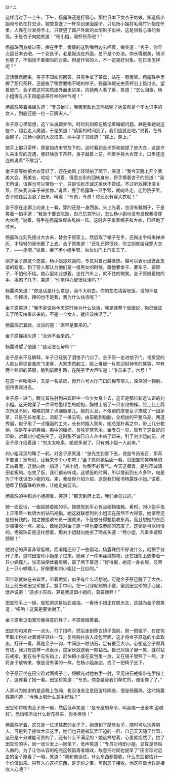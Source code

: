     四十二 

   这样混过了一上午，下午，杨露珠还是打背心。那位日本下女杏子姑娘，知道杨小姐和专员在打交涉，她故意送了一杯茶到里面屋子，只见杨小姐将毛绳竹针抱在怀里，人靠在沙发椅予上，只管望了窗户外面的太阳影子出神，这是很有心事的表现。于是杏子向她笑道：“杨小姐，喝杯热茶吧？”

   杨露珠回身接过茶，捧在手里，缓缓的送到嘴唇边去呷着，微笑道：“杏子，你早点回日本去吧，一个女孩子，老是飘流在外面，总不是个办法。你长得很美，知识也够了，不怕找不着相当的对象。但是作官的人，不一定是好对象。在日本怎样呢？”

   这话飘然而来，杏子不知如何回答，只有手拿了茶盘，站在一旁傻笑。杨露珠手里捧了那只茶杯，还是挨了嘴唇要喝不喝的样子。杨露珠眼光由茶杯沿上飘过去，望着房门。金子原这时突然由外面走进来，向她两人看了看，笑道：“怎么回事，杨小姐很有点王凤姐品茶传神的神气呢！”

   杨露珠笑着摇摇头道：“专员抬举，我哪里敢比王熙凤呢？她虽然是个不太识字的女人，到底还是一位一正牌夫人。”

   金子原心里暗想，这丫头魂颠梦倒，时时刻刻都在惦记着婚姻问题。越是和她说这些个，越会走入魔道，于是笑道：“请客的时间到了，我们这就走吧。”说着，在外面屋子，把杨小姐的大衣取来，两手提了领肩道：“穿上，穿上。”

   她手上那只茶杯，原是始终未曾放下的，这时看到金子原和她提了皮大衣，这是许久来未有的宠遇，便赶快放下茶杯，身子就着上前，伸着手将大衣穿上，口里还连连的说着“不敢当”。

   金子原等她把大衣穿好了，还在她肩上轻轻拍了两下，笑道：“我今天晚上开个赛美大会，赛美去，哈哈！”说着，得意忘形的回转身来，将手摸着杏子的脸道：“我无所谓，请客也可以带你一个，只是怕张丕诚这家伙不赞成。不过听戏捧场没关系，回头我派车子来接你。”说着，挽了杨露珠一只手臂，就向外走。走到院子里，杏子随在后面追了出来，叫道：“专员，专员！你还没有穿大衣呢！”

   金子原在走廊上向身上一看，穿的还是一身西装。头上光着，也没有戴帽子，于是笑着一拍手道：“我急于要去吃饭，自己忘其所以，怎么杨小姐也没有发现我没穿大衣呢。”说着，将手在杨露珠肩头乱拍一阵。这时杏子拿着帽子和大衣，已经跑了过来。

   杨露珠立刻先接过大衣来，替金子原穿上。然后取了帽子在手，还掏出手绢来掸掸灰，才轻轻的替他戴了上去。金子原笑道：“还礼还得很快，你立刻就给我穿大衣了。——走吧。”说着，挽了杨小姐手臂，匆匆出门上汽车去了。

   刚才金子原这个态度，杨小姐是欢迎的，专员对自己越亲热，越可以表示出彼此友谊的程度。到了旁人都认为他们是一组男女的时候，跟他要金子、要车子、要房子，不怕他不给。她心里如此想着，坐在汽车上，就不住的微笑。金子原握着她的手，摇撼了几下，笑道：“你觉得心智很快活吗？”

   杨露珠笑道：“你这话是什么意思，我不大明白。你的左右请客吃饭，请的不是我，你捧场，捧的也不是我，我为什么快活呢？”

   金子原笑道：“我不是说你今天这时候为什么快活，我是就整个局面说，你已经证实了明天由重庆来的，不是一个女人，就应该快活了。”

   杨露珠沉着脸，淡淡的道：“迟早是要来的。”

   金子原摇摇头道：“永远不会来的。”

   杨露珠望了他道：“这话怎么解释？”

   金子原来不及解释，车子已经到了洒馆子门口了。金子原一走进馆子门，柜房里的人就认得这是重庆飞来客，大家肃然起立，脸上堆起一片欢迎财神爷的笑容，早有两个熟识的茶房，跑到前面引路，在院子里大声叫道：“专员来了，六号！”

   在这一声吆喝中，又是一名茶房，掀开六号大厅门口的棉布帘儿，深深的一鞠躬，招待贵宾进去。

   金子原一进门，眼光首先射到来宾群中一位少女身上去，这正是那位新近认识的刘小姐。这天她穿了一件窄袖墨绿色的呢袍，胸襟上缀了一只水钻蝴蝶。脸上比上两次所见不同，略略的抹了点胭脂晕儿。她的头发，不像别的摩登女子搞成了一团茅草，只是在长发尾上，烫起了一排云钩，由前脑到后脑，全梳拢的平整乌亮。两道秀眉，似乎用了一点描画的工夫，长长的插入鬓角。她总是朴素之中，带上几分艳丽，像是花中的素梅，果中的橄榄，含味非常隽永。金专员一见，就有了这良好的印象，对着刘小姐先笑了。这时张丕诚已自人丛中站了起来，引了刘小姐向前，对金子原介绍着道：“刘太太吃素，她说多谢了，只有刘小姐一人前来。”

   刘小姐深深的鞠了一躬，对金子原笑道：“张先生到舍下去，说是专员宠召，那真不敢当！家母说，让我来作个小东吧！”金子原向她后面一看，见田宝珍笑嘻嘻的正站着呢，这就向她一指道：“刘小姐，你倒不必客气。今天这餐饭，是张丕诚请田老板的。吃完了饭，我们都去听戏。这顿饭的时间，所以提前到五点多钟，电是为了不眈误田小姐的戏。来，我给你介绍介绍，这是我们秘书杨露珠小姐。”说着，他牵了杨露珠的衣袖，让她走向前去。

   杨露珠的手和刘小姐握着，笑道：“那天到府上去，我们会见过的。”

   她一面说话，一面摇撼着她的手。她惑觉到手心有点硬物接触，看时，刘小姐手指上正带着一枚很大的钻石戒指。她这就联想到刘小姐现在虽然不大得意，她家里还是很有钱的。她之被接收专员一邀就来，不是想分得些接收东两，而且想她的东西少被接收一点。那么，自她述对金子原一样也要取恭顺的态度了。这倒是可以同情的。杨露珠正是这样想着，那刘小姐就向她点了两点头遵：“杨小姐，凡事多请照顾呀！”

   她说话的声音非常低微，而语尾还带了一些震动。杨露珠倒不好说什么，就把手分开了来。这时田宝珍小姐走了过来。她穿了一件黑丝绒旗袍，还在钮扣上嵌带着一只小蝴蝶儿。张丕诚便耸着肩膀，鼓了两下掌道：“好得很，她这一身衣服，又带上一只小蝴蝶儿，好像要和刘小姐比一比似的。”

   田宝珍就站在来宾里，带着微笑，似乎有什么话想说。可是金子原己脱下了大衣，赶上前去和田宝珍握手。握手中间，把一只绿呢制的小盒，塞到田宝珍的手心里，低声说道：“这点小东西，算是我送田小姐的，莫要嫌弃！”

   田宝珍手上一碰，就知道这是钻石戒指。一看杨小姐正在脱大衣，这就向金子原笑道：“哎哟！这真是要谢谢了。”

   金子原看见田宝珍像得意的样子，不禁微微笑着。

   田定珍和来宾一一点头，打了招呼，然后走到穿衣镜子面前，照一照镜子，在皮包里取出粉扑对着镜子轻扑一阵，复将粉扑放入皮包里面，这才将金子原送的小盒取出，打开一看，真是金子一钩，中间嵌一粒钻石，足有蚕豆大小。心想这金子原真有钱，我只有这样一点表示，这家伙就送我一颗钻石。自己对镜子里一笑，就将钻石戒指，套在右手无名指上，赶快把小盒在皮包里一放，又在镜子里照了一照，才将身子放转来，像是没有事的一样，在杨小姐身边，找了一把椅子坐下。

   金子原正坐在田宝珍对面椅子上，将眼光对她右手一射，早见钻石戒指带在手指上了，这就看了她一看。田宝珍笑道：“专员，你总是替我们帮忙的，谢谢你了了。”

   人家以为她谢的是这晚上包厢，也没谁去注意田宝珍隔座，便是杨露珠，这时杨露珠笑问道：“今晚上唱什么拿手好戏？”

   田宝珍将嘴向金子原一努，然后低声笑道：“是专座的命令，叫我唱一出全本‘盗魂铃’。恐怕唱不出什么新花样来，你多捧场！”

   杨露珠听着，这又是一位求慈悲的女子了。她想到了摩登女子，随时可以玩弄男人，可是到了接收大员这里，她们也只是被玩弄压迫的一群，自己天天随王伴驾，这已是十分难能可贵的了，还有什么不满足的？她这样想着，心里就坦然了，拉了田宝珍的手，到一张沙发上―同坐下，低声笑道：“专员对待田小姐，总算是体贴入微的。为了让你从容的吃完这顿饭再者唱戏，故意把时间也提早了”田宝珍对远坐的金子原看了一眼，笑道：“我和他谈过，什么东西都接收，什么东西都估计一个价值出来。只有人心这样东西，是无价之宝，可别忘了接收。他这样做也许是接收人心吧？”

